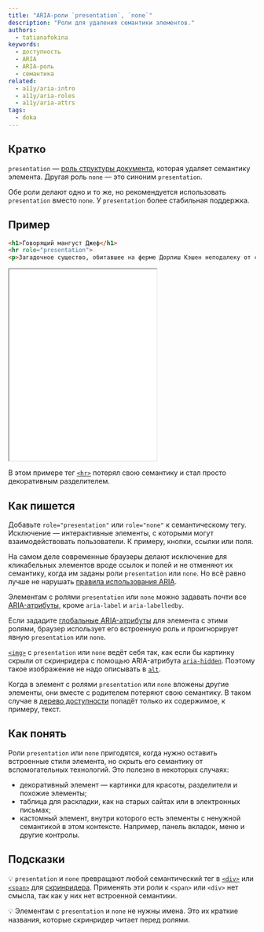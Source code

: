 ```yaml
---
title: "ARIA-роли `presentation`, `none`"
description: "Роли для удаления семантики элементов."
authors:
  - tatianafokina
keywords:
  - доступность
  - ARIA
  - ARIA-роль
  - семантика
related:
  - a11y/aria-intro
  - a11y/aria-roles
  - a11y/aria-attrs
tags:
  - doka
---
```


## Кратко

`presentation` — [роль структуры документа](/a11y/aria-roles/#roli-struktury-dokumenta), которая удаляет семантику элемента. Другая роль `none` — это синоним `presentation`.

Обе роли делают одно и то же, но рекомендуется использовать `presentation` вместо `none`. У `presentation` более стабильная поддержка.

## Пример

```html
<h1>Говорящий мангуст Джеф</h1>
<hr role="presentation">
<p>Загадочное существо, обитавшее на ферме Дорлиш Кэшен неподалеку от селения Дэлби на острове Мэн. История о говорящем зверьке в середине 1930-х годов активно обсуждалась на страницах британской прессы.</p>
```

<iframe title="Текст с декоративным разделителем" src="demos/decorative-hr/" height="390"></iframe>

В этом примере тег [`<hr>`](/html/hr/) потерял свою семантику и стал просто декоративным разделителем.

## Как пишется

Добавьте `role="presentation"` или `role="none"` к семантическому тегу. Исключение — интерактивные элементы, с которыми могут взаимодействовать пользователи. К примеру, кнопки, ссылки или поля.

На самом деле современные браузеры делают исключение для кликабельных элементов вроде ссылок и полей и не отменяют их семантику, когда им заданы роли `presentation` или `none`. Но всё равно лучше не нарушать [правила использования ARIA](/a11y/aria-intro/#pravila-ispolzovaniya).

Элементам с ролями `presentation` или `none` можно задавать почти все [ARIA-атрибуты](/a11y/aria-attrs/), кроме `aria-label` и `aria-labelledby`.

Если зададите [глобальные ARIA-атрибуты](/a11y/aria-attrs/#globalnye-atributy) для элемента с этими ролями, браузер использует его встроенную роль и проигнорирует явную `presentation` или `none`.

[`<img>`](/html/img/) с `presentation` или `none` ведёт себя так, как если бы картинку скрыли от скринридера с помощью ARIA-атрибута [`aria-hidden`](/a11y/aria-hidden/). Поэтому такое изображение не надо описывать в [`alt`](/html/img/#alt).

Когда в элемент с ролями `presentation` или `none` вложены другие элементы, они вместе с родителем потеряют свою семантику. В таком случае в [дерево доступности](/html/screenreaders/#derevo-dostupnosti) попадёт только их содержимое, к примеру, текст.

## Как понять

Роли `presentation` или `none` пригодятся, когда нужно оставить встроенные стили элемента, но скрыть его семантику от вспомогательных технологий. Это полезно в некоторых случаях:

- декоративный элемент — картинки для красоты, разделители и похожие элементы;
- таблица для раскладки, как на старых сайтах или в электронных письмах;
- кастомный элемент, внутри которого есть элементы с ненужной семантикой в этом контексте. Например, панель вкладок, меню и другие контролы.

## Подсказки

💡 `presentation` и `none` превращают любой семантический тег в [`<div>`](/html/div/) или [`<span>`](/html/span/) для [скринридера](/html/screenreaders/). Применять эти роли к `<span>` или `<div>` нет смысла, так как у них нет встроенной семантики.

💡 Элементам с `presentation` и `none` не нужны имена. Это их краткие названия, которые скринридер читает перед ролями.
